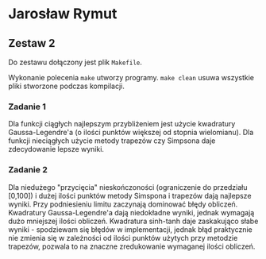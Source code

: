 # Jarosław Rymut

## Zestaw 2

Do zestawu dołączony jest plik `Makefile`.

Wykonanie polecenia `make` utworzy programy. `make clean` usuwa wszystkie pliki
stworzone podczas kompilacji.


### Zadanie 1

Dla funkcji ciągłych najlepszym przybliżeniem jest użycie kwadratury
Gaussa-Legendre'a (o ilości punktów większej od stopnia wielomianu). Dla funkcji
nieciągłych użycie metody trapezów czy Simpsona daje zdecydowanie lepsze wyniki.

### Zadanie 2

Dla niedużego "przycięcia" nieskończoności (ograniczenie do przedziału \[0,100\])
i dużej ilości punktów metody Simspona i trapezów dają najlepsze wyniki. Przy
podniesieniu limitu zaczynają dominować błędy obliczeń. Kwadratury
Gaussa-Legendre'a dają niedokładne wyniki, jednak wymagają dużo mniejszej ilości
obliczeń. Kwadratura sinh-tanh daje zaskakująco słabe wyniki - spodziewam się
błędów w implementacji, jednak błąd praktycznie nie zmienia się w zależności
od ilości punktów użytych przy metodzie trapezów, pozwala to na znaczne
zredukowanie wymaganej ilości obliczeń.
